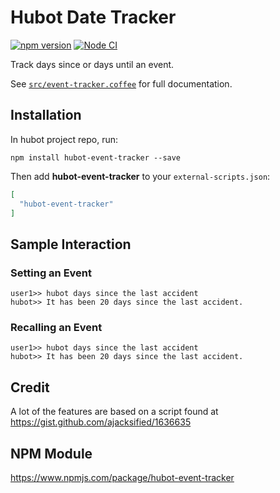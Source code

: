 # Hubot Date Tracker


[![npm version](https://badge.fury.io/js/hubot-event-tracker.svg)](https://badge.fury.io/js/hubot-event-tracker) [![Node CI](https://github.com/stephenyeargin/hubot-event-tracker/actions/workflows/nodejs.yml/badge.svg)](https://github.com/stephenyeargin/hubot-event-tracker/actions/workflows/nodejs.yml)

Track days since or days until an event.

See [`src/event-tracker.coffee`](src/event-tracker.coffee) for full documentation.

## Installation

In hubot project repo, run:

`npm install hubot-event-tracker --save`

Then add **hubot-event-tracker** to your `external-scripts.json`:

```json
[
  "hubot-event-tracker"
]
```

## Sample Interaction

### Setting an Event

```
user1>> hubot days since the last accident
hubot>> It has been 20 days since the last accident.
```

### Recalling an Event

```
user1>> hubot days since the last accident
hubot>> It has been 20 days since the last accident.
```

## Credit

A lot of the features are based on a script found at https://gist.github.com/ajacksified/1636635

## NPM Module

https://www.npmjs.com/package/hubot-event-tracker
